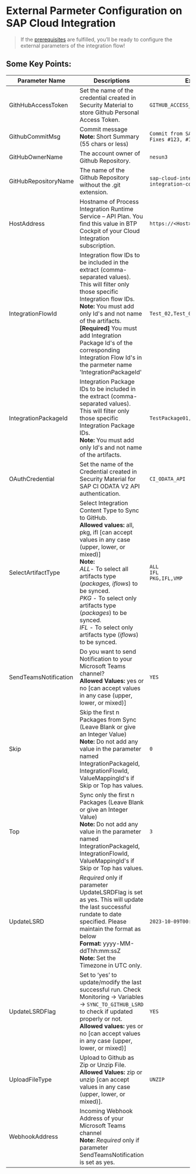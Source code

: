 # External Parmeter Configuration on SAP Cloud Integration
>If the [prerequisites](https://github.com/nesun3/ci-cd-sap-cloud-integration/tree/main/.config#prerequisite) are fulfilled, you’ll be ready to configure the external parameters of the integration flow!

## Some Key Points:

| Parameter Name        | Descriptions                                                                                                                                                                                                                                                                                                                                                                       | Example                                                          | Required |
|-----------------------|------------------------------------------------------------------------------------------------------------------------------------------------------------------------------------------------------------------------------------------------------------------------------------------------------------------------------------------------------------------------------------|------------------------------------------------------------------|----------|
| GithHubAccessToken    | Set the name of the credential created in Security Material to store Github Personal Access Token.                                                                                                                                                                                                                                                                                 | `GITHUB_ACCESS_TOKEN`                                            | YES      |
| GithubCommitMsg       | Commit message <br>**Note:** Short Summary (55 chars or less)                                                                                                                                                                                                                                                                                                                      | `Commit from SAP CI Package` <br> `Fixes #123, #124`             | YES      |
| GitHubOwnerName       | The account owner of Github Repository.                                                                                                                                                                                                                                                                                                                                            | `nesun3`                                                         | YES      |
| GitHubRepositoryName  | The name of the Github Repository without the .git extension.                                                                                                                                                                                                                                                                                                                      | `sap-cloud-integration-artifacts` <br>`integration-content-repo` | YES      |
| HostAddress           | Hostname of Process Integration Runtime Service  – API Plan. You find this value in BTP Cockpit of your Cloud Integration subscription.                                                                                                                                                                                                                                            | `https://<Host>.hana.ondemand.com`                               | YES      |
| IntegrationFlowId     | Integration flow IDs to be included in the extract (comma-separated values). This will filter only those specific Integration flow IDs. <br>**Note:** You must add only Id's and not name of the artifacts. <br>**[Required]** You must add Integration Package Id's of the corresponding Integration Flow Id's  in the parmeter name 'IntegrationPackageId'                       | `Test_02,Test_03,Test_04`                                        |          |
| IntegrationPackageId  | Integration Package IDs to be included in the extract (comma-separated values). This will filter only those specific Integration Package IDs.<br> **Note:** You must add only Id's and not name of the artifacts.                                                                                                                                                                  | `TestPackage01,TestPackage04`                                    |          |
| OAuthCredential       | Set the name of the Credential created in Security Material for SAP CI ODATA V2 API authentication.                                                                                                                                                                                                                                                                                | `CI_ODATA_API`                                                   | YES      |
| SelectArtifactType    | Select Integration Content Type to Sync to GitHub. <br>**Allowed values:** all, pkg, ifl [can accept values in any case (upper, lower, or mixed)] <br>**Note:** <br>*ALL*- To select all artifacts type (*packages, iflows*) to be synced.<br> *PKG* - To select only artifacts type (*packages*) to be synced.<br> *IFL* - To select only artifacts type (*iflows*) to be synced. | `ALL`<br>`IFL`<br>`PKG,IFL,VMP`                                  | YES      |
| SendTeamsNotification | Do you want to send Notification to your Microsoft Teams channel?  <br>**Allowed Values:** yes or no  [can accept values in any case (upper, lower, or mixed)]                                                                                                                                                                                                                     | `YES`                                                            |          |
| Skip                  | Skip the first n Packages from Sync (Leave Blank or give an Integer Value) <br>**Note:** Do not add any value in the parameter named IntegrationPackageId, IntegrationFlowId, ValueMappingId's if Skip or Top has values.                                                                                                                                                          | `0`                                                              |          |
| Top                   | Sync only the first n Packages (Leave Blank or give an Integer Value) <br>**Note:** Do not add any value in the parameter named IntegrationPackageId, IntegrationFlowId, ValueMappingId's if Skip or Top has values.                                                                                                                                                               | `3`                                                              |          |
| UpdateLSRD            | *Required* only if parameter UpdateLSRDFlag is set as yes. This will update the last successful rundate to date specified. Please maintain the format as below<br>**Format:** yyyy-MM-ddThh:mm:ssZ <br>**Note:** Set the Timezone in UTC only.                                                                                                                                     | `2023-10-09T00:00:00Z`                                           |          |
| UpdateLSRDFlag        | Set to ‘yes’ to update/modify the last successful run. Check Monitoring -> Variables -> `SYNC_TO_GITHUB_LSRD` to check if updated properly or not. <br>**Allowed values:** yes or no [can accept values in any case (upper, lower, or mixed)]                                                                                                                                      | `YES`                                                            |          |
| UploadFileType        | Upload to Github as Zip or Unzip File. <br>**Allowed Values:** zip or unzip [can accept values in any case (upper, lower, or mixed)].                                                                                                                                                                                                                                              | `UNZIP`                                                          | YES      |
| WebhookAddress        | Incoming Webhook Address of your Microsoft Teams channel <br>**Note:** *Required* only if parameter SendTeamsNotification is set as yes.                                                                                                                                                                                                                                           |                                                                  |          |
